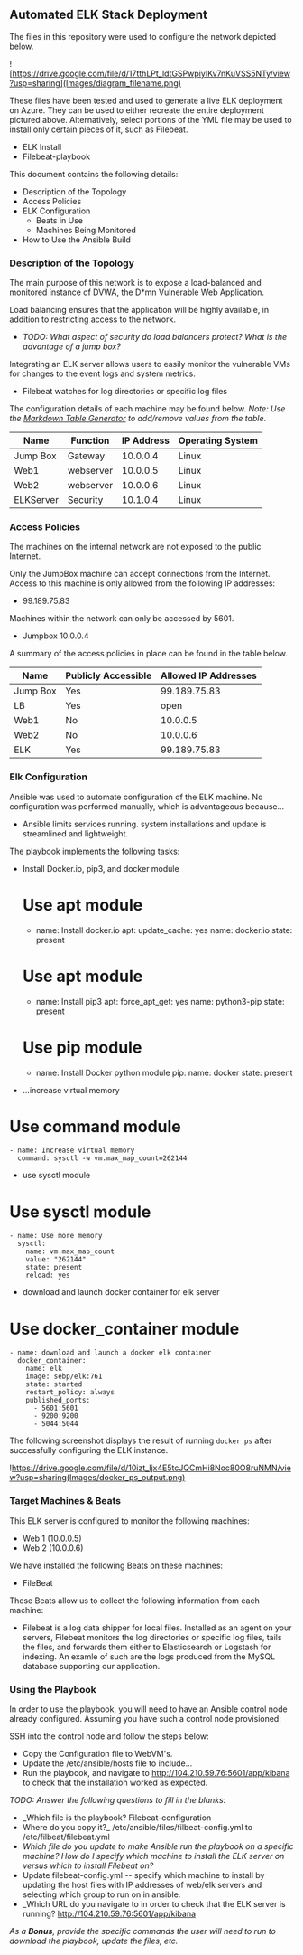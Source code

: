 ## Automated ELK Stack Deployment

The files in this repository were used to configure the network depicted below.

![https://drive.google.com/file/d/17tthLPt_ldtGSPwpiyIKv7nKuVSS5NTy/view?usp=sharing](Images/diagram_filename.png)

These files have been tested and used to generate a live ELK deployment on Azure. They can be used to either recreate the entire deployment pictured above. Alternatively, select portions of the YML file may be used to install only certain pieces of it, such as Filebeat.

  - ELK Install        
  - Filebeat-playbook
  
This document contains the following details:
- Description of the Topology
- Access Policies
- ELK Configuration
  - Beats in Use
  - Machines Being Monitored
- How to Use the Ansible Build


### Description of the Topology

The main purpose of this network is to expose a load-balanced and monitored instance of DVWA, the D*mn Vulnerable Web Application.

Load balancing ensures that the application will be highly available, in addition to restricting access to the network.
- _TODO: What aspect of security do load balancers protect? What is the advantage of a jump box?_

Integrating an ELK server allows users to easily monitor the vulnerable VMs for changes to the event logs and system metrics.
- Filebeat watches for log directories or specific log files


The configuration details of each machine may be found below.
_Note: Use the [Markdown Table Generator](http://www.tablesgenerator.com/markdown_tables) to add/remove values from the table_.

| Name     | Function | IP Address | Operating System |
|----------|----------|------------|------------------|
| Jump Box | Gateway  | 10.0.0.4   | Linux            |
| Web1     |webserver | 10.0.0.5   | Linux            |
| Web2     |webserver | 10.0.0.6   | Linux            |
| ELKServer|Security  | 10.1.0.4   | Linux            |

### Access Policies

The machines on the internal network are not exposed to the public Internet. 

Only the JumpBox machine can accept connections from the Internet. Access to this machine is only allowed from the following IP addresses:
- 99.189.75.83

Machines within the network can only be accessed by 5601.
- Jumpbox 10.0.0.4

A summary of the access policies in place can be found in the table below.

| Name     | Publicly Accessible | Allowed IP Addresses |
|----------|---------------------|----------------------|
| Jump Box | Yes                 | 99.189.75.83         |
| LB       | Yes                 | open                 |
| Web1     | No                  | 10.0.0.5             |
| Web2     | No                  | 10.0.0.6             |
| ELK      | Yes                 | 99.189.75.83         |

### Elk Configuration

Ansible was used to automate configuration of the ELK machine. No configuration was performed manually, which is advantageous because...
- Ansible limits services running. system installations and update is streamlined and lightweight. 

The playbook implements the following tasks:
- Install Docker.io, pip3, and docker module
  # Use apt module
    - name: Install docker.io
      apt:
        update_cache: yes
        name: docker.io
        state: present

  # Use apt module
    - name: Install pip3
      apt:
        force_apt_get: yes
        name: python3-pip
        state: present

  # Use pip module
    - name: Install Docker python module
      pip:
        name: docker
        state: present
- ...increase virtual memory 
# Use command module
    - name: Increase virtual memory
      command: sysctl -w vm.max_map_count=262144
- use sysctl module
# Use sysctl module
    - name: Use more memory
      sysctl:
        name: vm.max_map_count
        value: "262144"
        state: present
        reload: yes
- download and launch docker container for elk server
# Use docker_container module
    - name: download and launch a docker elk container
      docker_container:
        name: elk
        image: sebp/elk:761
        state: started
        restart_policy: always
        published_ports:
          - 5601:5601
          - 9200:9200
          - 5044:5044

The following screenshot displays the result of running `docker ps` after successfully configuring the ELK instance.

!https://drive.google.com/file/d/10izt_ljx4E5tcJQCmHi8Noc80O8ruNMN/view?usp=sharing(Images/docker_ps_output.png)

### Target Machines & Beats
This ELK server is configured to monitor the following machines:
- Web 1 (10.0.0.5)
- Web 2 (10.0.0.6)

We have installed the following Beats on these machines:
- FileBeat

These Beats allow us to collect the following information from each machine:
- Filebeat is a log data shipper for local files. Installed as an agent on your servers, Filebeat monitors the log directories or specific log files, tails the files, and forwards them either to Elasticsearch or Logstash for indexing. An examle of such are the logs produced from the MySQL database supporting our application.

### Using the Playbook
In order to use the playbook, you will need to have an Ansible control node already configured. Assuming you have such a control node provisioned: 

SSH into the control node and follow the steps below:
- Copy the Configuration file to WebVM's.
- Update the /etc/ansible/hosts file to include...
- Run the playbook, and navigate to http://104.210.59.76:5601/app/kibana to check that the installation worked as expected.

_TODO: Answer the following questions to fill in the blanks:_
- _Which file is the playbook? Filebeat-configuration
- Where do you copy it?_ /etc/ansible/files/filbeat-config.yml to /etc/filbeat/filebeat.yml
- _Which file do you update to make Ansible run the playbook on a specific machine? How do I specify which machine to install the ELK server on versus which to install Filebeat on?_
- Update filebeat-config.yml -- specify which machine to install by updating the host files with IP addresses of web/elk servers and selecting which group to run on in ansible. 
- _Which URL do you navigate to in order to check that the ELK server is running? http://104.210.59.76:5601/app/kibana

_As a **Bonus**, provide the specific commands the user will need to run to download the playbook, update the files, etc._

